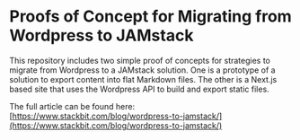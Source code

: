 # Proofs of Concept for Migrating from Wordpress to JAMstack

This repository includes two simple proof of concepts for strategies to migrate from Wordpress to a JAMstack solution. One is a prototype of a solution to export content into flat Markdown files. The other is a Next.js based site that uses the Wordpress API to build and export static files.

The full article can be found here: [https://www.stackbit.com/blog/wordpress-to-jamstack/](https://www.stackbit.com/blog/wordpress-to-jamstack/)